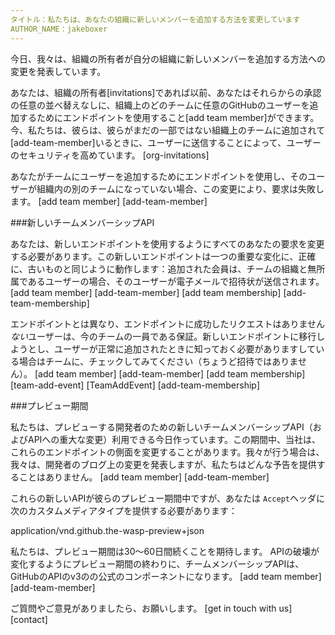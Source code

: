 ```yaml
---
タイトル：私たちは、あなたの組織に新しいメンバーを追加する方法を変更しています
AUTHOR_NAME：jakeboxer
---
```


今日、我々は、組織の所有者が自分の組織に新しいメンバーを追加する方法への変更を発表しています。

あなたは、組織の所有者[invitations]であれば以前、あなたはそれらからの承認の任意の並べ替えなしに、組織上のどのチームに任意のGitHubのユーザーを追加するためにエンドポイントを使用すること[add team member]ができます。今、私たちは、彼らは、彼らがまだの一部ではない組織上のチームに追加されて[add-team-member]いるときに、ユーザーに送信することによって、ユーザーのセキュリティを高めています。    [org-invitations]

あなたがチームにユーザーを追加するためにエンドポイントを使用し、そのユーザーが組織内の別のチームになっていない場合、この変更により、要求は失敗します。 [add team member] [add-team-member]

###新しいチームメンバーシップAPI

あなたは、新しいエンドポイントを使用するようにすべてのあなたの要求を変更する必要があります。この新しいエンドポイントは一つの重要な変化に、正確に、古いものと同じように動作します：追加された会員は、チームの組織と無所属であるユーザーの場合、そのユーザーが電子メールで招待状が送信されます。 [add team member] [add-team-member] [add team membership] [add-team-membership]

エンドポイントとは異なり、エンドポイントに成功したリクエストはありません*ない*ユーザーは、今のチームの一員である保証。新しいエンドポイントに移行しようとし、ユーザーが正常に追加されたときに知っておく必要がありますしている場合はチームに、チェックしてみてください（ちょうど招待ではありません）。 [add team member] [add-team-member] [add team membership] [team-add-event] [TeamAddEvent] [add-team-membership]

###プレビュー期間

私たちは、プレビューする開発者のための新しいチームメンバーシップAPI（およびAPIへの重大な変更）利用できる今日作っています。この期間中、当社は、これらのエンドポイントの側面を変更することがあります。我々が行う場合は、我々は、開発者のブログ上の変更を発表しますが、私たちはどんな予告を提供することはありません。 [add team member] [add-team-member]

これらの新しいAPIが彼らのプレビュー期間中ですが、あなたは `Accept`ヘッダに次のカスタムメディアタイプを提供する必要があります：

application/vnd.github.the-wasp-preview+json

私たちは、プレビュー期間は30〜60日間続くことを期待します。 APIの破壊が変化するようにプレビュー期間の終わりに、チームメンバーシップAPIは、GitHubのAPIのv3のの公式のコンポーネントになります。 [add team member] [add-team-member]

ご質問やご意見がありましたら、お願いします。 [get in touch with us] [contact]

